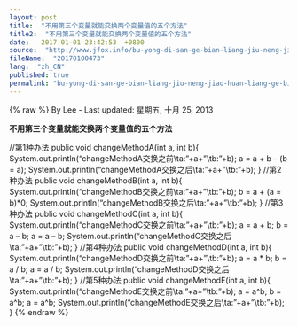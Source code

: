 ```yaml
---
layout: post
title:  "不用第三个变量就能交换两个变量值的五个方法"
title2:  "不用第三个变量就能交换两个变量值的五个方法"
date:   2017-01-01 23:42:53  +0800
source:  "http://www.jfox.info/bu-yong-di-san-ge-bian-liang-jiu-neng-jiao-huan-liang-ge-bian-liang-zhi-de-wu-ge-fang-fa.html"
fileName:  "20170100473"
lang:  "zh_CN"
published: true
permalink: "bu-yong-di-san-ge-bian-liang-jiu-neng-jiao-huan-liang-ge-bian-liang-zhi-de-wu-ge-fang-fa.html"
---
```

{% raw %}
By Lee - Last updated: 星期五, 十月 25, 2013

**不用第三个变量就能交换两个变量值的五个方法**

//第1种办法
public void changeMethodA(int a, int b){
System.out.println(“changeMethodA交换之前\ta:”+a+”\tb:”+b);
a = a + b – (b = a);
System.out.println(“changeMethodA交换之后\ta:”+a+”\tb:”+b);
}
//第2种办法
public void changeMethodB(int a, int b){
System.out.println(“changeMethodB交换之前\ta:”+a+”\tb:”+b);
b = a + (a = b)*0;
System.out.println(“changeMethodB交换之后\ta:”+a+”\tb:”+b);
}
//第3种办法
public void changeMethodC(int a, int b){
System.out.println(“changeMethodC交换之前\ta:”+a+”\tb:”+b);
a = a + b;
b = a – b;
a = a – b;
System.out.println(“changeMethodC交换之后\ta:”+a+”\tb:”+b);
}
//第4种办法
public void changeMethodD(int a, int b){
System.out.println(“changeMethodD交换之前\ta:”+a+”\tb:”+b);
a = a * b;
b = a / b;
a = a / b;
System.out.println(“changeMethodD交换之后\ta:”+a+”\tb:”+b);
}
//第5种办法
public void changeMethodE(int a, int b){
System.out.println(“changeMethodE交换之前\ta:”+a+”\tb:”+b);
a = a^b;
b = a^b;
a = a^b;
System.out.println(“changeMethodE交换之后\ta:”+a+”\tb:”+b);
}
{% endraw %}
